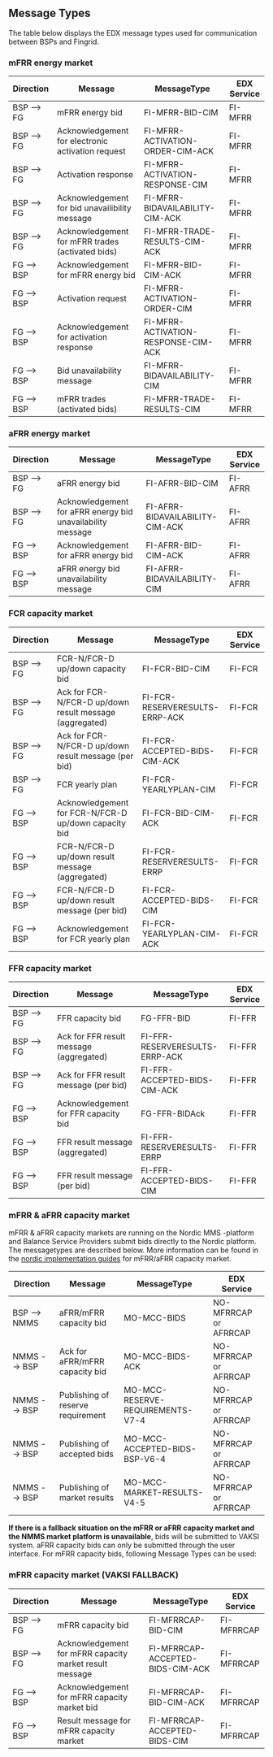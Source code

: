## Message Types

The table below displays the EDX message types used for communication between BSPs and Fingrid. 

### mFRR energy market

| Direction | Message  | MessageType | EDX Service |
|----------|----------|----------|----------|
| BSP --> FG | mFRR energy bid | FI-MFRR-BID-CIM | FI-MFRR |
| BSP --> FG | Acknowledgement for electronic activation request | FI-MFRR-ACTIVATION-ORDER-CIM-ACK | FI-MFRR |
| BSP --> FG | Activation response | FI-MFRR-ACTIVATION-RESPONSE-CIM | FI-MFRR |
| BSP --> FG | Acknowledgement for bid unavailibility message | FI-MFRR-BIDAVAILABILITY-CIM-ACK | FI-MFRR |
| BSP --> FG | Acknowledgement for mFRR trades (activated bids) | FI-MFRR-TRADE-RESULTS-CIM-ACK | FI-MFRR |
| FG --> BSP | Acknowledgement for mFRR energy bid | FI-MFRR-BID-CIM-ACK | FI-MFRR |
| FG --> BSP | Activation request | FI-MFRR-ACTIVATION-ORDER-CIM | FI-MFRR |
| FG --> BSP | Acknowledgement for activation response | FI-MFRR-ACTIVATION-RESPONSE-CIM-ACK | FI-MFRR |
| FG --> BSP | Bid unavailability message | FI-MFRR-BIDAVAILABILITY-CIM | FI-MFRR |
| FG --> BSP | mFRR trades (activated bids)| FI-MFRR-TRADE-RESULTS-CIM | FI-MFRR |

### aFRR energy market

| Direction | Message  | MessageType | EDX Service |
|----------|----------|----------|----------|
| BSP --> FG | aFRR energy bid | FI-AFRR-BID-CIM | FI-AFRR |
| BSP --> FG | Acknowledgement for aFRR energy bid unavailability message | FI-AFRR-BIDAVAILABILITY-CIM-ACK | FI-AFRR |
| FG --> BSP | Acknowledgement for aFRR energy bid | FI-AFRR-BID-CIM-ACK | FI-AFRR |
| FG --> BSP | aFRR energy bid unavailability message | FI-AFRR-BIDAVAILABILITY-CIM | FI-AFRR |

### FCR capacity market

| Direction | Message  | MessageType | EDX Service |
|----------|----------|----------|----------|
| BSP --> FG | FCR-N/FCR-D up/down capacity bid | FI-FCR-BID-CIM | FI-FCR |
| BSP --> FG | Ack for FCR-N/FCR-D up/down result message (aggregated) | FI-FCR-RESERVERESULTS-ERRP-ACK | FI-FCR |
| BSP --> FG | Ack for FCR-N/FCR-D up/down result message (per bid) | FI-FCR-ACCEPTED-BIDS-CIM-ACK | FI-FCR |
| BSP --> FG | FCR yearly plan | FI-FCR-YEARLYPLAN-CIM | FI-FCR |
| FG --> BSP | Acknowledgement for FCR-N/FCR-D up/down capacity bid | FI-FCR-BID-CIM-ACK | FI-FCR |
| FG --> BSP | FCR-N/FCR-D up/down result message (aggregated) | FI-FCR-RESERVERESULTS-ERRP | FI-FCR |
| FG --> BSP | FCR-N/FCR-D up/down result message (per bid) | FI-FCR-ACCEPTED-BIDS-CIM  | FI-FCR |
| FG --> BSP | Acknowledgement for FCR yearly plan  | FI-FCR-YEARLYPLAN-CIM-ACK | FI-FCR |

### FFR capacity market

| Direction | Message  | MessageType | EDX Service |
|----------|----------|----------|----------|
| BSP --> FG | FFR capacity bid | FG-FFR-BID | FI-FFR |
| BSP --> FG | Ack for FFR result message (aggregated) | FI-FFR-RESERVERESULTS-ERRP-ACK | FI-FFR |
| BSP --> FG | Ack for FFR result message (per bid) | FI-FFR-ACCEPTED-BIDS-CIM-ACK | FI-FFR |
| FG --> BSP | Acknowledgement for FFR capacity bid | FG-FFR-BIDAck | FI-FFR |
| FG --> BSP | FFR result message (aggregated) | FI-FFR-RESERVERESULTS-ERRP | FI-FFR |
| FG --> BSP | FFR result message (per bid) | FI-FFR-ACCEPTED-BIDS-CIM  | FI-FFR |

### mFRR & aFRR capacity market
mFRR & aFRR capacity markets are running on the Nordic MMS -platform and Balance Service Providers submit bids directly to the Nordic platform. The messagetypes are described below. More information can be found in the [nordic implementation guides](https://nordicbalancingmodel.net/implementation-guides/) for mFRR/aFRR capacity market.

| Direction | Message  | MessageType | EDX Service |
|----------|----------|----------|----------|
| BSP --> NMMS | aFRR/mFRR capacity bid | MO-MCC-BIDS | NO-MFRRCAP or AFRRCAP |
| NMMS --> BSP | Ack for aFRR/mFRR capacity bid | MO-MCC-BIDS-ACK | NO-MFRRCAP or AFRRCAP |
| NMMS --> BSP | Publishing of reserve requirement | MO-MCC-RESERVE-REQUIREMENTS-V7-4 | NO-MFRRCAP or AFRRCAP |
| NMMS --> BSP | Publishing of accepted bids | MO-MCC-ACCEPTED-BIDS-BSP-V6-4 | NO-MFRRCAP or AFRRCAP |
| NMMS --> BSP | Publishing of market results | MO-MCC-MARKET-RESULTS-V4-5 | NO-MFRRCAP or AFRRCAP |


**If there is a fallback situation on the mFRR or aFRR capacity market and the NMMS market platform is unavailable**, bids will be submitted to VAKSI system. aFRR capacity bids can only be submitted through the user interface. For mFRR capacity bids, following Message Types can be used: 

### mFRR capacity market (VAKSI FALLBACK)

| Direction | Message  | MessageType | EDX Service |
|----------|----------|----------|----------|
| BSP --> FG | mFRR capacity bid | FI-MFRRCAP-BID-CIM | FI-MFRRCAP |
| BSP --> FG | Acknowledgement for mFRR capacity market result message | FI-MFRRCAP-ACCEPTED-BIDS-CIM-ACK | FI-MFRRCAP |
| FG --> BSP | Acknowledgement for mFRR capacity market bid | FI-MFRRCAP-BID-CIM-ACK | FI-MFRRCAP |
| FG --> BSP | Result message for mFRR capacity market | FI-MFRRCAP-ACCEPTED-BIDS-CIM | FI-MFRRCAP |




